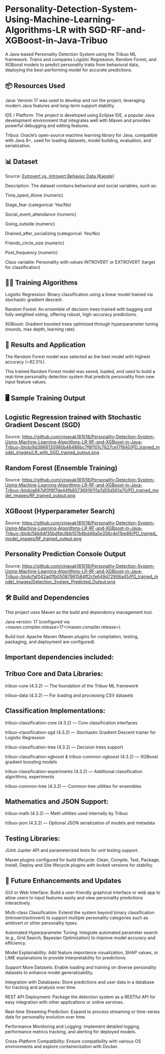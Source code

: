 # Personality-Detection-System-Using-Machine-Learning-Algorithms-LR with SGD-RF-and-XGBoost-in-Java-Tribuo
A Java-based Personality Detection System using the Tribuo ML framework. Trains and compares Logistic Regression, Random Forest, and XGBoost models to predict personality traits from behavioral data, deploying the best-performing model for accurate predictions.


📦 Resources Used
------------------

Java: Version 17 was used to develop and run the project, leveraging modern Java features and long-term support stability.

IDE / Platform: The project is developed using Eclipse IDE, a popular Java development environment that integrates well with Maven and provides powerful debugging and editing features.

Tribuo: Oracle’s open-source machine learning library for Java, compatible with Java 8+, used for loading datasets, model building, evaluation, and serialization.


📊 Dataset
-----------

Source: [Extrovert vs. Introvert Behavior Data (Kaggle)](https://www.kaggle.com/datasets/rakeshkapilavai/extrovert-vs-introvert-behavior-data)

Description:
The dataset contains behavioral and social variables, such as:

Time_spent_Alone (numeric)

Stage_fear (categorical: Yes/No)

Social_event_attendance (numeric)

Going_outside (numeric)

Drained_after_socializing (categorical: Yes/No)

Friends_circle_size (numeric)

Post_frequency (numeric)

Class variable: Personality with values INTROVERT or EXTROVERT (target for classification)


🏋️‍♂️ Training Algorithms
-----------------------

Logistic Regression:
Binary classification using a linear model trained via stochastic gradient descent.

Random Forest:
An ensemble of decision trees trained with bagging and fully weighted voting, offering robust, high-accuracy predictions.

XGBoost:
Gradient boosted trees optimized through hyperparameter tuning (rounds, max depth, learning rate).


🚀 Results and Application
---------------------------
The Random Forest model was selected as the best model with highest accuracy (~92.5%).

This trained Random Forest model was saved, loaded, and used to build a real-time personality detection system that predicts personality from new input feature values.


🖥️ Sample Training Output
--------------------------

Logistic Regression trained with Stochastic Gradient Descent (SGD)
------------------------------------------------------------------
Source: https://github.com/vinayak181018/Personality-Detection-System-Using-Machine-Learning-Algorithms-LR-RF-and-XGBoost-in-Java-Tribuo-/blob/8d3866130980b46486bc7f6f101c7627ce17f840/PD_trained_model_images/LR_with_SGD_trained_output.png

Random Forest (Ensemble Training)
---------------------------------
Source: https://github.com/vinayak181018/Personality-Detection-System-Using-Machine-Learning-Algorithms-LR-RF-and-XGBoost-in-Java-Tribuo-/blob/a667df0f9f7da44fb85736916111a7d55d561a70/PD_trained_model_images/RF_trained_output.png

XGBoost (Hyperparameter Search)
-------------------------------
Source: https://github.com/vinayak181018/Personality-Detection-System-Using-Machine-Learning-Algorithms-LR-RF-and-XGBoost-in-Java-Tribuo-/blob/5bb84f35bdfdc9bb107b6bd49a5e356c4e11be86/PD_trained_model_images/RF_trained_output.png

Personality Prediction Console Output
-------------------------------------
Source: https://github.com/vinayak181018/Personality-Detection-System-Using-Machine-Learning-Algorithms-LR-RF-and-XGBoost-in-Java-Tribuo-/blob/faf042ad1fb05087961584ff2cfe649d72906a45/PD_trained_model_images/Detection_System_Predicted_Output.png

🛠️ Build and Dependencies
--------------------------
This project uses Maven as the build and dependency management tool.

Java version: 17 (configured via <maven.compiler.release>17</maven.compiler.release>)

Build tool: Apache Maven (Maven plugins for compilation, testing, packaging, and deployment are configured)


Important dependencies included:
--------------------------------

Tribuo Core and Data Libraries:
-------------------------------
tribuo-core (4.3.2) — The foundation of the Tribuo ML framework

tribuo-data (4.3.2) — For loading and processing CSV datasets

Classification Implementations:
-------------------------------
tribuo-classification-core (4.3.2) — Core classification interfaces

tribuo-classification-sgd (4.3.2) — Stochastic Gradient Descent trainer for Logistic Regression

tribuo-classification-tree (4.3.2) — Decision trees support

tribuo-classification-xgboost & tribuo-common-xgboost (4.3.2) — XGBoost gradient boosting models

tribuo-classification-experiments (4.3.2) — Additional classification algorithms, experiments

tribuo-common-tree (4.3.2) — Common tree utilities for ensembles

Mathematics and JSON Support:
-----------------------------
tribuo-math (4.3.2) — Math utilities used internally by Tribuo

tribuo-json (4.3.2) — Optional JSON serialization of models and metadata

Testing Libraries:
------------------
JUnit Jupiter API and parameterized tests for unit testing support.

Maven plugins configured for build lifecycle:
Clean, Compile, Test, Package, Install, Deploy and Site lifecycle plugins with locked versions for stability.


🚀 Future Enhancements and Updates
-----------------------------------
GUI or Web Interface:
Build a user-friendly graphical interface or web app to allow users to input features easily and view personality predictions interactively.

Multi-class Classification:
Extend the system beyond binary classification (introvert/extrovert) to support multiple personality categories such as ambivert or other personality types.

Automated Hyperparameter Tuning:
Integrate automated parameter search (e.g., Grid Search, Bayesian Optimization) to improve model accuracy and efficiency.

Model Explainability:
Add feature importance visualization, SHAP values, or LIME explanations to provide interpretability for predictions.

Support More Datasets:
Enable loading and training on diverse personality datasets to enhance model generalizability.

Integration with Databases:
Store predictions and user data in a database for tracking and analysis over time.

REST API Deployment:
Package the detection system as a RESTful API for easy integration with other applications or online services.

Real-time Streaming Prediction:
Expand to process streaming or time-series data for personality evolution over time.

Performance Monitoring and Logging:
Implement detailed logging, performance metrics tracking, and alerting for deployed models.

Cross-Platform Compatibility:
Ensure compatibility with various OS environments and explore containerization with Docker.
